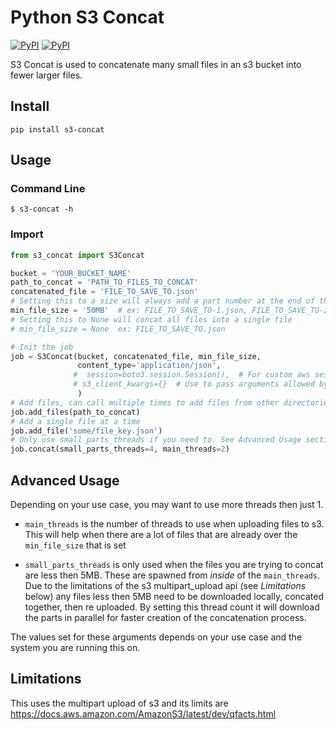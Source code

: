 # Python S3 Concat

[![PyPI](https://img.shields.io/pypi/v/s3-concat.svg)](https://pypi.python.org/pypi/s3-concat)
[![PyPI](https://img.shields.io/pypi/l/s3-concat.svg)](https://pypi.python.org/pypi/s3-concat)  


S3 Concat is used to concatenate many small files in an s3 bucket into fewer larger files.


## Install
`pip install s3-concat`


## Usage

### Command Line
`$ s3-concat -h`

### Import
```python
from s3_concat import S3Concat

bucket = 'YOUR_BUCKET_NAME'
path_to_concat = 'PATH_TO_FILES_TO_CONCAT'
concatenated_file = 'FILE_TO_SAVE_TO.json'
# Setting this to a size will always add a part number at the end of the file name
min_file_size = '50MB'  # ex: FILE_TO_SAVE_TO-1.json, FILE_TO_SAVE_TO-2.json, ...
# Setting this to None will concat all files into a single file
# min_file_size = None  ex: FILE_TO_SAVE_TO.json

# Init the job
job = S3Concat(bucket, concatenated_file, min_file_size,
               content_type='application/json',
              #  session=boto3.session.Session(),  # For custom aws session
              # s3_client_kwargs={}  # Use to pass arguments allowed by the s3 client: https://boto3.amazonaws.com/v1/documentation/api/latest/reference/core/session.html
               )
# Add files, can call multiple times to add files from other directories
job.add_files(path_to_concat)
# Add a single file at a time
job.add_file('some/file_key.json')
# Only use small_parts_threads if you need to. See Advanced Usage section below.
job.concat(small_parts_threads=4, main_threads=2)
```

## Advanced Usage

Depending on your use case, you may want to use more threads then just 1.  

  - `main_threads` is the number of threads to use when uploading files to s3. This will help when there are a lot of files that are already over the `min_file_size` that is set

  - `small_parts_threads` is only used when the files you are trying to concat are less then 5MB. These are spawned from _inside_ of the `main_threads`. Due to the limitations of the s3 multipart_upload api (see *Limitations* below) any files less then 5MB need to be downloaded locally, concated together, then re uploaded. By setting this thread count it will download the parts in parallel for faster creation of the concatenation process.  

The values set for these arguments depends on your use case and the system you are running this on.


## Limitations
This uses the multipart upload of s3 and its limits are https://docs.aws.amazon.com/AmazonS3/latest/dev/qfacts.html
